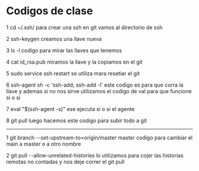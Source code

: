 # Codigos de clase

1 cd ~/.ssh/ para crear una ssh en git vamos al directorio de ssh 

2 ssh-keygen creamos una llave nueva 

3 ls -l codigo para mirar las llaves que tenemos 

4 cat id_rsa.pub miramos la llave y la copiamos en el git 

5 sudo service ssh restart se utiliza mara resetiar el git 

6 ssh-agent sh -c 'ssh-add; ssh-add -l' este codigo es para que corra la llave y ademas si no nos sirve utilizamos el codigo de val para que funcione si o si 

7 eval "$(ssh-agent -s)" ese ejecuta si o si el agente 

8 git pull luego hacemos este codigo para subir todo a git 

----------------
1 git branch --set-upstream-to=origin/master master codigo para cambiar el main a master o a otro nombre 

2 git pull --allow-unrelated-histories lo utilizamos para cojer las historias remotas no contadas y nos deje correr el git pull 
